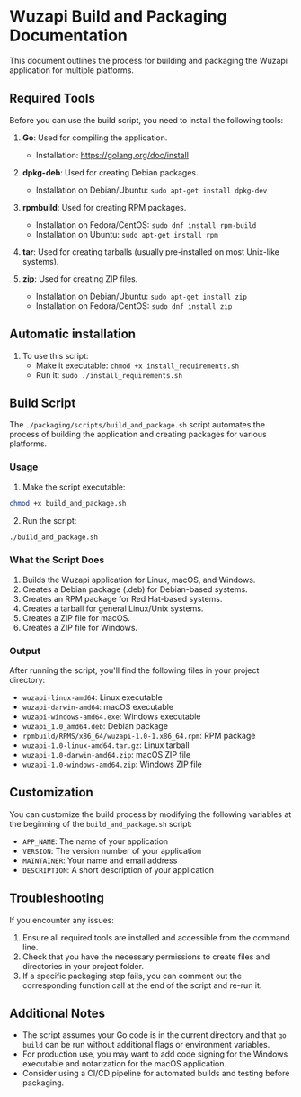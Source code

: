 # Wuzapi Build and Packaging Documentation

This document outlines the process for building and packaging the Wuzapi application for multiple platforms.

## Required Tools

Before you can use the build script, you need to install the following tools:

1. **Go**: Used for compiling the application.
   - Installation: https://golang.org/doc/install

2. **dpkg-deb**: Used for creating Debian packages.
   - Installation on Debian/Ubuntu: `sudo apt-get install dpkg-dev`

3. **rpmbuild**: Used for creating RPM packages.
   - Installation on Fedora/CentOS: `sudo dnf install rpm-build`
   - Installation on Ubuntu: `sudo apt-get install rpm`

4. **tar**: Used for creating tarballs (usually pre-installed on most Unix-like systems).

5. **zip**: Used for creating ZIP files.
   - Installation on Debian/Ubuntu: `sudo apt-get install zip`
   - Installation on Fedora/CentOS: `sudo dnf install zip`

## Automatic installation

1. To use this script:
   - Make it executable: `chmod +x install_requirements.sh`
   - Run it: `sudo ./install_requirements.sh`

## Build Script

The `./packaging/scripts/build_and_package.sh` script automates the process of building the application and creating packages for various platforms.

### Usage

1. Make the script executable:
 
```bash
chmod +x build_and_package.sh
```

2. Run the script:
```bash
./build_and_package.sh
```
### What the Script Does

1. Builds the Wuzapi application for Linux, macOS, and Windows.
2. Creates a Debian package (.deb) for Debian-based systems.
3. Creates an RPM package for Red Hat-based systems.
4. Creates a tarball for general Linux/Unix systems.
5. Creates a ZIP file for macOS.
6. Creates a ZIP file for Windows.

### Output

After running the script, you'll find the following files in your project directory:

- `wuzapi-linux-amd64`: Linux executable
- `wuzapi-darwin-amd64`: macOS executable
- `wuzapi-windows-amd64.exe`: Windows executable
- `wuzapi_1.0_amd64.deb`: Debian package
- `rpmbuild/RPMS/x86_64/wuzapi-1.0-1.x86_64.rpm`: RPM package
- `wuzapi-1.0-linux-amd64.tar.gz`: Linux tarball
- `wuzapi-1.0-darwin-amd64.zip`: macOS ZIP file
- `wuzapi-1.0-windows-amd64.zip`: Windows ZIP file

## Customization

You can customize the build process by modifying the following variables at the beginning of the `build_and_package.sh` script:

- `APP_NAME`: The name of your application
- `VERSION`: The version number of your application
- `MAINTAINER`: Your name and email address
- `DESCRIPTION`: A short description of your application

## Troubleshooting

If you encounter any issues:

1. Ensure all required tools are installed and accessible from the command line.
2. Check that you have the necessary permissions to create files and directories in your project folder.
3. If a specific packaging step fails, you can comment out the corresponding function call at the end of the script and re-run it.

## Additional Notes

- The script assumes your Go code is in the current directory and that `go build` can be run without additional flags or environment variables.
- For production use, you may want to add code signing for the Windows executable and notarization for the macOS application.
- Consider using a CI/CD pipeline for automated builds and testing before packaging.
